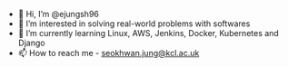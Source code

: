 - 👋 Hi, I’m @ejungsh96
- 👀 I’m interested in solving real-world problems with softwares
- 🌱 I’m currently learning Linux, AWS, Jenkins, Docker, Kubernetes and Django
- 📫 How to reach me - seokhwan.jung@kcl.ac.uk

<!---
ejungsh96/ejungsh96 is a ✨ special ✨ repository because its `README.md` (this file) appears on your GitHub profile.
You can click the Preview link to take a look at your changes.
--->
